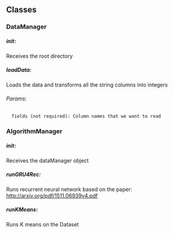 ## Classes

### DataManager

##### init:
  Receives the root directory

##### loadData: 
  Loads the data and transforms all the string columns into integers
  
###### Params:
      fields (not required): Column names that we want to read  

### AlgorithmManager

##### init:
  Receives the dataManager object
  
##### runGRU4Rec: 
Runs recurrent neural network based on the paper: http://arxiv.org/pdf/1511.06939v4.pdf

##### runKMeans: 
Runs K means on the Dataset
